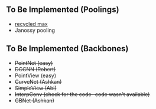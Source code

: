 
## To Be Implemented (Poolings)
* [recycled max](https://openaccess.thecvf.com/content/CVPR2022/html/Chen_Why_Discard_if_You_Can_Recycle_A_Recycling_Max_Pooling_CVPR_2022_paper.html)
* Janossy pooling
## To Be Implemented (Backbones)
* <del>PointNet (easy)</del>
* <del>DGCNN (Robert)</del>
* PointView (easy)
* <del>CurveNet  (Ashkan)</del>
* <del>SimpleView (Abi)</del>
* <del>InterpConv (check for the code- code wasn't available)</del>
* <del>GBNet (Ashkan)</del>
